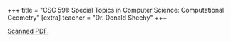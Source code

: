 +++
title = "CSC 591: Special Topics in Computer Science: Computational Geometry"
[extra]
teacher = "Dr. Donald Sheehy"
+++

[Scanned PDF.](https://drive.google.com/file/d/1rPOIUAeaKgajgUESVL23VUI39_Rw0R9p/view)
